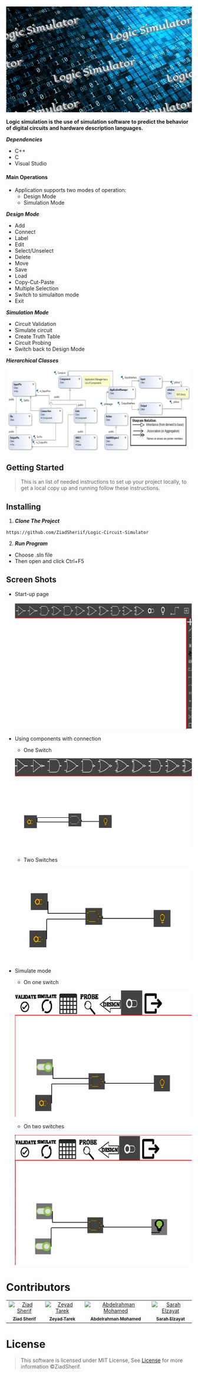 <p align="center">
<img src="Screenshot%202022-08-06%20041924.png">
</p>  


**Logic simulation is the use of simulation software to predict the behavior of digital circuits and hardware description languages.**

***Dependencies***
 - C++
 - C
 - Visual Studio
 

 #### Main Operations
  - Application supports two modes of operation:
    - Design Mode 
    - Simulation Mode
  
  ***Design Mode***
  - Add
  - Connect
  - Label
  - Edit
  - Select/Unselect
  - Delete
  - Move
  - Save
  - Load
  - Copy-Cut-Paste
  - Multiple Selection
  - Switch to simulaiton mode
  - Exit
  
  ***Simulation Mode***
  - Circuit Validation
  - Simulate circuit
  - Create Truth Table
  - Circuit Probing
  - Switch back to Design Mode

 ***Hierarchical Classes***

 ![image](Screenshot%202022-08-06%20042029.png)
 
 
 
 
 
## Getting Started <a name="get-started"></a>
> This is an list of needed instructions to set up your project locally, to get a local copy up and running follow these
> instructions.

## Installing
 1. ***Clone The Project***
 ```
 https://github.com/ZiadSheriif/Logic-Circuit-Simulator
 ```
 2. ***Run Program***
 - Choose .sln file
 - Then open and click Ctrl+F5

## Screen Shots
<p align="center">

- Start-up page
  
  ![landing](main.png)

- Using components with connection
  
  - One Switch
  
  ![img](Screenshot%202022-08-06%20034330.png)

  - Two Switches 
  
  ![gate](gates.png)

- Simulate mode
  
  - On one switch   
  
  ![sim](sim.png)

  - On two switches
  
  ![run](test.png)

</p>
  <!-- ![img](Logic%20Gates%20GIF%20-%20Flow%20Style%201.gif) -->
  

 
 


# Contributors

<table>
  <tr>
   <td align="center">
    <a href="https://github.com/ZiadSheriif" target="_black">
    <img src="https://avatars.githubusercontent.com/u/78238570?v=4" width="150px;" alt="Ziad Sherif"/>
    <br />
    <sub><b>Ziad Sherif</b></sub></a>
    </td>
    <td align="center">
    <a href="https://github.com/ZeyadTarekk" target="_black">
    <img src="https://avatars.githubusercontent.com/u/76125650?v=4" width="150px;" alt="Zeyad Tarek"/>
    <br />
    <sub><b>Zeyad Tarek</b></sub></a>
    </td>
    <td align="center">
    <a href="https://github.com/Abd-ELrahmanHamza" target="_black">
    <img src="https://avatars.githubusercontent.com/u/68310502?v=4" width="150px;" alt="Abdelrahman Mohamed"/>
    <br />
    <sub><b>Abdelrahman Mohamed</b></sub></a>
    </td>
    </td>
     <td align="center">
    <a href="https://github.com/SarahElzayat"target="_black">
    <img src="https://avatars.githubusercontent.com/u/76779284?v=4" width="150px;" alt="Sarah Elzayat"/>
    <br />
    <sub><b>Sarah Elzayat</b></sub></a>
    </td>
   
    
    
  </tr>
 </table>

# License

> This software is licensed under MIT License, See [License](https://github.com/ZiadSheriif/Logic-Circuit-Simulator/blob/master/LICENSE) for more information ©ZiadSherif.